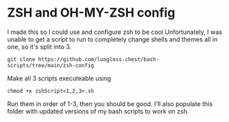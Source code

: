 # ZSH and OH-MY-ZSH config
I made this so I could use and configure zsh to be cool
Unfortunately, I was unable to get a script to run to completely change shells and themes all in one, so it's split into 3.

` git clone https://github.com/lungless-chest/bash-scripts/tree/main/zsh-config `

Make all 3 scripts executeable using

` chmod +x zshScript<1,2,3>.sh `

Run them in order of 1-3, then you should be good.
I'll also populate this folder with updated versions of my bash scripts to work on zsh.
